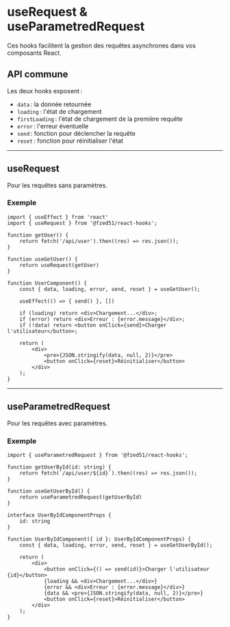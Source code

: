 # useRequest & useParametredRequest

Ces hooks facilitent la gestion des requêtes asynchrones dans vos composants React.

## API commune

Les deux hooks exposent :

- `data` : la donnée retournée
- `loading` : l'état de chargement
- `firstLoading` : l'état de chargement de la première requête
- `error` : l'erreur éventuelle
- `send` : fonction pour déclencher la requête
- `reset` : fonction pour réinitialiser l'état

---

## useRequest

Pour les requêtes sans paramètres.

### Exemple

```tsx
import { useEffect } from 'react'
import { useRequest } from '@fzed51/react-hooks';

function getUser() {
	return fetch('/api/user').then((res) => res.json());
}

function useGetUser() {
    return useRequest(getUser)
}

function UserComponent() {
	const { data, loading, error, send, reset } = useGetUser();

    useEffect(() => { send() }, [])

	if (loading) return <div>Chargement...</div>;
	if (error) return <div>Erreur : {error.message}</div>;
	if (!data) return <button onClick={send}>Charger l'utilisateur</button>;

	return (
		<div>
			<pre>{JSON.stringify(data, null, 2)}</pre>
			<button onClick={reset}>Réinitialiser</button>
		</div>
	);
}
```

---

## useParametredRequest

Pour les requêtes avec paramètres.

### Exemple

```tsx
import { useParametredRequest } from '@fzed51/react-hooks';

function getUserById(id: string) {
	return fetch(`/api/user/${id}`).then((res) => res.json());
}

function useGetUserById() {
    return useParametredRequest(getUserById)
}

interface UserByIdComponentProps {
    id: string
}

function UserByIdComponent({ id }: UserByIdComponentProps) {
	const { data, loading, error, send, reset } = useGetUserById();

	return (
		<div>
			<button onClick={() => send(id)}>Charger l'utilisateur {id}</button>
			{loading && <div>Chargement...</div>}
			{error && <div>Erreur : {error.message}</div>}
			{data && <pre>{JSON.stringify(data, null, 2)}</pre>}
			<button onClick={reset}>Réinitialiser</button>
		</div>
	);
}
```
